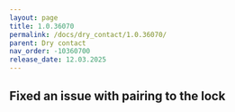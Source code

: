 ```yaml
---
layout: page
title: 1.0.36070
permalink: /docs/dry_contact/1.0.36070/
parent: Dry contact
nav_order: -10360700
release_date: 12.03.2025
---
```


## Fixed an issue with pairing to the lock
